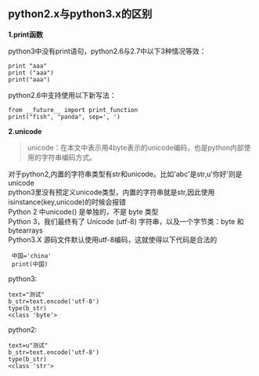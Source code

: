 ## python2.x与python3.x的区别
**1.print函数**

python3中没有print语句，python2.6与2.7中以下3种情况等效：
```
print "aaa"
print ("aaa")
print("aaa")
```
python2.6中支持使用以下新写法：
```
from __future__ import print_function
print("fish", "panda", sep=', ')
```
**2.unicode**

>unicode：在本文中表示用4byte表示的unicode编码，也是python内部使用的字符串编码方式。

对于python2,内置的字符串类型有str和unicode。比如'abc'是str,u'你好'则是unicode  
python3里没有预定义unicode类型，内置的字符串就是str,因此使用isinstance(key,unicode)的时候会报错  
Python 2 中unicode() 是单独的，不是 byte 类型  
Python 3，我们最终有了 Unicode (utf-8) 字符串，以及一个字节类：byte 和 bytearrays  
Python3.X 源码文件默认使用utf-8编码，这就使得以下代码是合法的  

```
 中国='china'
 print(中国)
 ```
 python3:
 ```
 text="测试"
 b_str=text.encode('utf-8')
 type(b_str)
 <class 'byte'>
```
python2:
```
text=u"测试"
b_str=text.encode('utf-8')
type(b_str)
<class 'str'>
```
